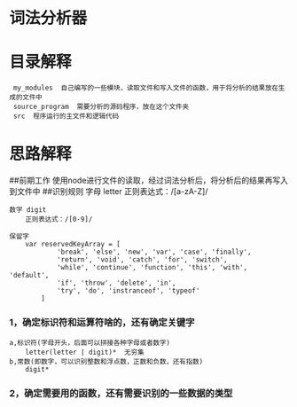 # 词法分析器

# 目录解释
     my_modules  自己编写的一些模块，读取文件和写入文件的函数，用于将分析的结果放在生成的文件中
     source_program  需要分析的源码程序，放在这个文件夹
     src  程序运行的主文件和逻辑代码   
    
# 思路解释
##前期工作
    使用node进行文件的读取，经过词法分析后，将分析后的结果再写入到文件中
##识别规则
    字母 letter
        正则表达式：/[a-zA-Z]/

    数字 digit
        正则表达式：/[0-9]/

    保留字
        var reservedKeyArray = [
                'break', 'else', 'new', 'var', 'case', 'finally',
                'return', 'void', 'catch', 'for', 'switch',
                'while', 'continue', 'function', 'this', 'with', 'default',
                'if', 'throw', 'delete', 'in',
                'try', 'do', 'instranceof', 'typeof'
            ]
        

### 1，确定标识符和运算符啥的，还有确定关键字
    a,标识符(字母开头，后面可以拼接各种字母或者数字)
        letter(letter | digit)*  无穷集
    b,常数(即数字，可以识别整数和浮点数，正数和负数，还有指数)
        digit*

### 2，确定需要用的函数，还有需要识别的一些数据的类型
